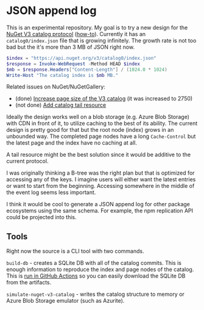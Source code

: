# JSON append log

This is an experimental repository. My goal is to try a new design for the
[NuGet V3 catalog protocol](https://learn.microsoft.com/en-us/nuget/api/catalog-resource) ([how-to](https://learn.microsoft.com/en-us/nuget/guides/api/query-for-all-published-packages)).
Currently it has an `catalog0/index.json` file that is growing infinitely. The growth rate is not too
bad but the it's more than 3 MB of JSON right now.

```powershell
$index = "https://api.nuget.org/v3/catalog0/index.json"
$response = Invoke-WebRequest -Method HEAD $index
$mb = $response.Headers["Content-Length"] / (1024.0 * 1024)
Write-Host "The catalog index is $mb MB."
```

Related issues on NuGet/NuGetGallery:
- (done) [Increase page size of the V3 catalog](https://github.com/NuGet/NuGetGallery/issues/9146) (it was increased to 2750)
- (not done) [Add catalog tail resource](https://github.com/NuGet/NuGetGallery/issues/7787)

Ideally the design works well on a blob storage (e.g. Azure Blob Storage) with CDN in front of it, to utilize
caching to the best of its ability. The current design is pretty good for that but the root node (index)
grows in an unbounded way. The completed page nodes have a long `Cache-Control` but the latest page and the index
have no caching at all.

A tail resource might be the best solution since it would be additive to the current
protocol.

I was originally thinking a B-tree was the right plan but that is optimized for accessing
any of the keys. I imagine users will either want the latest entries or want to start from
the beginning. Accessing somewhere in the middle of the event log seems less important.

I think it would be cool to generate a JSON append log for other package ecosystems using the
same schema. For example, the npm replication API could be projected into this.

## Tools

Right now the source is a CLI tool with two commands.

`build-db` - creates a SQLite DB with all of the catalog commits. This is enough information to
reproduce the index and page nodes of the catalog. This is [run in GitHub Actions](https://github.com/joelverhagen/json-append-log/actions/workflows/nuget-catalog-commits.yml)
so you can easily download the SQLite DB from the artifacts.

`simulate-nuget-v3-catalog` - writes the catalog structure to memory or Azure Blob Storage emulator
(such as Azurite).
